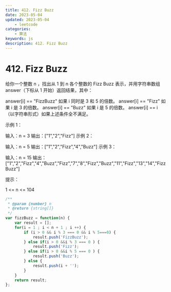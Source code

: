 ```yaml
---
title: 412. Fizz Buzz
date: 2023-05-04
updated: 2023-05-04
    - leetcode
categories: 
    - 算法
keywords: js
description: 412. Fizz Buzz
---
```

# 412. Fizz Buzz
给你一个整数 n ，找出从 1 到 n 各个整数的 Fizz Buzz 表示，并用字符串数组 answer（下标从 1 开始）返回结果，其中：

answer[i] == "FizzBuzz" 如果 i 同时是 3 和 5 的倍数。
answer[i] == "Fizz" 如果 i 是 3 的倍数。
answer[i] == "Buzz" 如果 i 是 5 的倍数。
answer[i] == i （以字符串形式）如果上述条件全不满足。
 

示例 1：

输入：n = 3
输出：["1","2","Fizz"]
示例 2：

输入：n = 5
输出：["1","2","Fizz","4","Buzz"]
示例 3：

输入：n = 15
输出：["1","2","Fizz","4","Buzz","Fizz","7","8","Fizz","Buzz","11","Fizz","13","14","FizzBuzz"]
 

提示：

1 <= n <= 104
```js
/**
 * @param {number} n
 * @return {string[]}
 */
var fizzBuzz = function(n) {
    var result = [];
    for(i = 1 ; i < n + 1 ; i ++) {
        if (i > 0 && i % 3 === 0 && i % 5===0) {
            result.push('FizzBuzz');
        } else if(i > 0 &&i % 3 === 0 ) {
            result.push('Fizz');
        } else if(i > 0 &&i % 5 === 0 ) {
            result.push('Buzz');
        } else {
            result.push(i + '');
        }
    }
    return result;
};
```